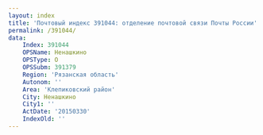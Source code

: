 ```yaml
---
layout: index
title: 'Почтовый индекс 391044: отделение почтовой связи Почты России'
permalink: /391044/
data:
    Index: 391044
    OPSName: Ненашкино
    OPSType: О
    OPSSubm: 391379
    Region: 'Рязанская область'
    Autonom: ''
    Area: 'Клепиковский район'
    City: Ненашкино
    City1: ''
    ActDate: '20150330'
    IndexOld: ''
---
```

